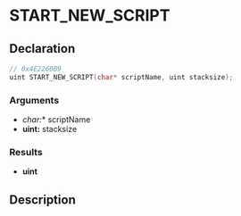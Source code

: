# START_NEW_SCRIPT

## Declaration
```cpp
// 0x4E2260B9
uint START_NEW_SCRIPT(char* scriptName, uint stacksize);
```

### Arguments
- **char*:** scriptName
- **uint:** stacksize

### Results
- **uint**

## Description
